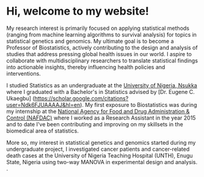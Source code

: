 # Hi, welcome to my website!

  My research interest is primarily focused on applying statistical methods (ranging from machine learning algorithms to survival analysis) for topics in statistical genetics and genomics. My ultimate goal is to become a Professor of Biostatistics, actively contributing to the design and analysis of studies that address pressing global health issues in our world. I aspire to collaborate with multidisciplinary researchers to translate statistical findings into actionable insights, thereby influencing health policies and interventions. 
                
I studied Statistics as an undergraduate at the [University of Nigeria, Nsukka](https://www.unn.edu.ng/) where I graduated with a Bachelor's in Statistics advised by [Dr. Eugene C. Ukaegbu] (https://scholar.google.com/citations?user=Ndk6FJUAAAAJ&hl=en).
My first exposure to Biostatistics was during my internship at the [National Agency for Food and Drug Administration & Control (NAFDAC)](https://www.nafdac.gov.ng) where I worked as a Research Assistant in the year 2015 and to date I've been contributing and improving on my skillsets in the biomedical area of statistics. 

More so, my interest in statistical genetics and genomics started during my undergraduate project, I investigated cancer patients and cancer-related death cases at the University of Nigeria Teaching Hospital (UNTH), Enugu State, Nigeria using two-way MANOVA in experimental design and analysis.
       .
       
